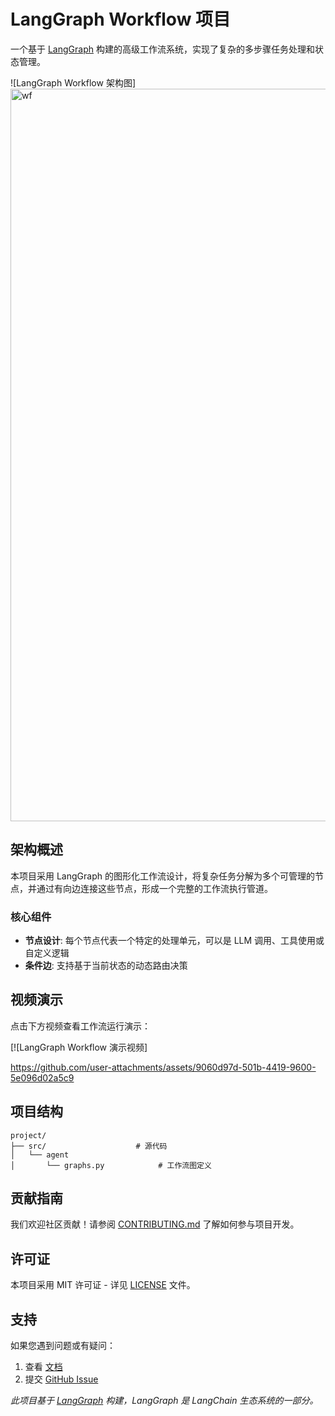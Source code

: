 # LangGraph Workflow 项目

一个基于 [LangGraph](https://github.com/langchain-ai/langgraph) 构建的高级工作流系统，实现了复杂的多步骤任务处理和状态管理。

![LangGraph Workflow 架构图]
<img width="552" height="1172" alt="wf" src="https://github.com/user-attachments/assets/78e6890c-25c9-4f3d-80b5-e1a2ecf1e3b3" />

## 架构概述

本项目采用 LangGraph 的图形化工作流设计，将复杂任务分解为多个可管理的节点，并通过有向边连接这些节点，形成一个完整的工作流执行管道。

### 核心组件

- **节点设计**: 每个节点代表一个特定的处理单元，可以是 LLM 调用、工具使用或自定义逻辑
- **条件边**: 支持基于当前状态的动态路由决策

## 视频演示

点击下方视频查看工作流运行演示：

[![LangGraph Workflow 演示视频]


https://github.com/user-attachments/assets/9060d97d-501b-4419-9600-5e096d02a5c9




## 项目结构

```
project/
├── src/                    # 源代码
│   └── agent
│       └── graphs.py            # 工作流图定义
```


## 贡献指南

我们欢迎社区贡献！请参阅 [CONTRIBUTING.md](./CONTRIBUTING.md) 了解如何参与项目开发。

## 许可证

本项目采用 MIT 许可证 - 详见 [LICENSE](LICENSE) 文件。

## 支持

如果您遇到问题或有疑问：

1. 查看 [文档](./README.md)
2. 提交 [GitHub Issue](https://github.com/DHU-JinQi/Langgraph_workflow_architecture/issues)



*此项目基于 [LangGraph](https://github.com/langchain-ai/langgraph) 构建，LangGraph 是 LangChain 生态系统的一部分。*
